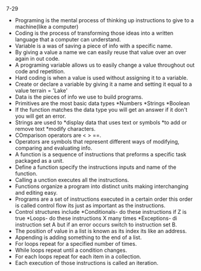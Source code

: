 7-29
- Programing is the mental process of thinking up instructions to give to a machine(like a computer)
- Coding is the process of transforming those ideas into a written language that a computer can understand.
- Variable is a was of saving a piece of info with a specific name.
- By giving a value a name we can easily reuse that value over an over again in out code.
- A programing variable allows us to easily change a value throughout out code and repetition.
- Hard coding is when a value is used without assigning it to a variable.
- Create or declare a variable by giving it a name and setting it equal to a value  terrain = 'Lake'
- Data is the pieces of info we use to build programs.
- Primitives are the most basic data types 
*Numbers *Strings *Boolean
- If the function matches the data type you will get an answer if it don't you will get an error.
- Strings are used to *display data that uses text or symbols *to add or remove text *modify characters.
- COmparison operators are < > ==.
- Operators are symbols that represent different ways of modifying, comparing and evaluating info.
- A function is a sequence of instructions that preforms a specific task packaged as a unit.
- Define a function specify the instructions inputs and name of the function.
- Calling a unction executes all the instructions.
- Functions organize a program into distinct units making interchanging and editing easy.
- Programs are a set of instructions executed in a certain order this order is called control flow its just as important as the instructions.
- Control structures include *Conditionals- do these instructions if Z is true *Loops- do these instructions X many times *Exceptions- di instruction set A but if an error occurs switch to instruction set B.
- The position of value in a list is known as its index its like an address.
- Appending is adding something to the end of a list.
- For loops repeat for a specified number of times.
- While loops repeat until a condition changes.
- For each loops repeat for each item in a collection.
- Each execution of those instructions is called an iteration.